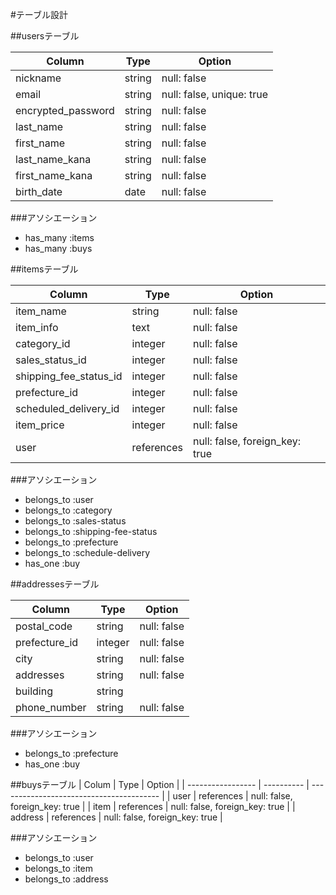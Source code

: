 #テーブル設計

##usersテーブル

| Column                | Type    | Option                              |
| --------------------- | ------- | ----------------------------------- |
| nickname              | string  | null: false                         |
| email                 | string  | null: false, unique: true           |
| encrypted_password    | string  | null: false                         |
| last_name             | string  | null: false                         |
| first_name            | string  | null: false                         |
| last_name_kana        | string  | null: false                         |
| first_name_kana       | string  | null: false                         |
| birth_date            | date    | null: false                         |

###アソシエーション
- has_many :items
- has_many :buys

##itemsテーブル

| Column                     | Type       | Option                                  |
| -------------------------- | ---------- | --------------------------------------- |
| item_name                  | string     | null: false                             |
| item_info                  | text       | null: false                             |
| category_id                | integer    | null: false                             |
| sales_status_id            | integer    | null: false                             |
| shipping_fee_status_id     | integer    | null: false                             |
| prefecture_id              | integer    | null: false                             |
| scheduled_delivery_id      | integer    | null: false                             |
| item_price                 | integer    | null: false                             |
| user                       | references | null: false, foreign_key: true          |

###アソシエーション
- belongs_to :user
- belongs_to :category
- belongs_to :sales-status
- belongs_to :shipping-fee-status
- belongs_to :prefecture
- belongs_to :schedule-delivery 
- has_one :buy

##addressesテーブル

| Column             | Type       | Option                                  |
| ------------------ | ---------- | --------------------------------------- |
| postal_code        | string     | null: false                             |
| prefecture_id      | integer    | null: false                             |
| city               | string     | null: false                             |
| addresses          | string     | null: false                             |
| building           | string     |                                         |
| phone_number       | string     | null: false                             |

###アソシエーション
- belongs_to :prefecture
- has_one :buy

##buysテーブル
| Colum             | Type       | Option                                   |
| ----------------- | ---------- | ---------------------------------------- |
| user              | references | null: false, foreign_key: true           |
| item              | references | null: false, foreign_key: true           |
| address           | references | null: false, foreign_key: true           |

###アソシエーション
- belongs_to :user
- belongs_to :item
- belongs_to :address
